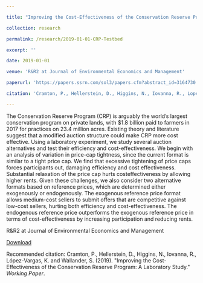 ```yaml
---

title: "Improving the Cost-Effectiveness of the Conservation Reserve Program: A Laboratory Study"

collection: research

permalink: /research/2019-01-01-CRP-Testbed

excerpt: ''

date: 2019-01-01

venue: 'R&R2 at Journal of Environmental Economics and Management'

paperurl: 'https://papers.ssrn.com/sol3/papers.cfm?abstract_id=3164730'

citation: 'Cramton, P., Hellerstein, D., Higgins, N., Iovanna, R., Lopez Vargas, K., and Wallander, S. (2019). &quot;Improving the Cost-Effectiveness of the Conservation Reserve Program: A Laboratory Study.&quot; <i>Working Paper</i>.'

---
```

The Conservation Reserve Program (CRP) is arguably the world’s largest conservation
program on private lands, with $1.8 billion paid to farmers in 2017 for practices on 23.4
million acres. Existing theory and literature suggest that a modified auction structure
could make CRP more cost effective. Using a laboratory experiment, we study several
auction alternatives and test their efficiency and cost-effectiveness. We begin with an
analysis of variation in price-cap tightness, since the current format is similar to a tight
price cap. We find that excessive tightening of price caps forces participants out, damaging
efficiency and cost effectiveness. Substantial relaxation of the price cap hurts costeffectiveness
by allowing higher rents. Given these challenges, we also consider two alternative
formats based on reference prices, which are determined either exogenously
or endogenously. The exogenous reference price format allows medium-cost sellers to
submit offers that are competitive against low-cost sellers, hurting both efficiency and
cost-effectiveness. The endogenous reference price outperforms the exogenous reference
price in terms of cost-effectiveness by increasing participation and reducing rents.

R&R2 at Journal of Environmental Economics and Management 

[Download](https://papers.ssrn.com/sol3/papers.cfm?abstract_id=3164730)

Recommended citation: Cramton, P., Hellerstein, D., Higgins, N., Iovanna, R., López-Vargas, K. and Wallander, S. (2019). &quot;Improving the Cost-Effectiveness of the Conservation Reserve Program: A Laboratory Study.&quot; <i>Working Paper</i>.
